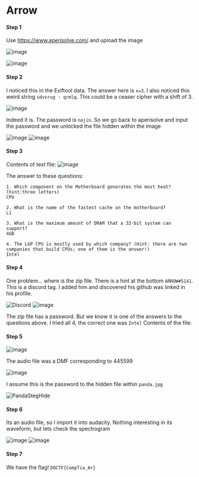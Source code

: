 # Arrow

#### Step 1
Use https://www.aperisolve.com/ and upload the image

![image](https://user-images.githubusercontent.com/92404926/202953737-2e2170b7-609a-40fa-b88e-d44361a47751.png)

![image](https://user-images.githubusercontent.com/92404926/202953855-ffc40082-af1c-4475-b920-63c8bffa0757.png)

#### Step 2
I noticed this in the Exiftool data. The answer here is `x=3`. I also noticed this weird string `sdvvrug : qrmlq`.
This could be a ceaser cipher with a shift of 3.

![image](https://user-images.githubusercontent.com/92404926/202954093-570be164-c53c-419b-ad0b-f2b1045d6813.png)

Indeed it is. The password is `nojin`. So we go back to aperisolve and input the password and we unlocked the file hidden within the image

![image](https://user-images.githubusercontent.com/92404926/202954269-5508e2c7-189c-4843-a65a-a2883227794a.png)
![image](https://user-images.githubusercontent.com/92404926/202954225-f37ab7d5-1a0b-40b1-9912-576431ba0f82.png)

#### Step 3

Contents of text file:
![image](https://user-images.githubusercontent.com/92404926/202954452-8ffdb0fb-5e43-4781-a1b7-e7f58dcd9b39.png)

The answer to these questions:
~~~
1. Which component on the Motherboard generates the most heat? (hint:three letters)
CPU

2. What is the name of the fastest cache on the motherboard?
L1

3. What is the maximum amount of DRAM that a 32-bit system can support?
4GB

4. The LGP CPU is mostly used by which company? (Hint: there are two companies that build CPUs; one of them is the answer!)
Intel
~~~

#### Step 4

One problem... where is the zip file. There is a hint at the bottom `ARROW#5141`. This is a discord tag. I added him and discovered his github was linked in his profile.

![Discord](https://user-images.githubusercontent.com/92404926/202953343-b4c3044f-3e7b-4fe8-a5ab-a8d0f0036a34.png)
![image](https://user-images.githubusercontent.com/92404926/202954693-318c1847-8513-4c4e-81d6-306e2607745d.png)

The zip file has a password. But we know it is one of the answers to the questions above. I tried all 4, the correct one was `Intel`
Contents of the file:

#### Step 5

![image](https://user-images.githubusercontent.com/92404926/202954787-979d9615-a8db-42f1-bc47-adafab5b238a.png)

The audio file was a DMF corresponding to 445599

![image](https://user-images.githubusercontent.com/92404926/202954842-98f2de42-9947-455a-b8ab-3a078916dd51.png)

I assume this is the password to the hidden file within `panda.jpg`

![PandaStegHide](https://user-images.githubusercontent.com/92404926/202953608-d70da8eb-97d8-4e65-a451-4093c337e3ee.png)

#### Step 6

Its an audio file, so I import it into audacity. Nothing interesting in its waveform, but lets check the spectrogram

![image](https://user-images.githubusercontent.com/92404926/202955006-e3da7c69-ace7-44ed-8c87-b6f9cc8a305a.png)
![image](https://user-images.githubusercontent.com/92404926/202955075-b4ab99b6-1a74-4f06-a013-f1b6ba4d30f4.png)

#### Step 7

We have the flag!
`DOCTF{CompTia_A+}`

